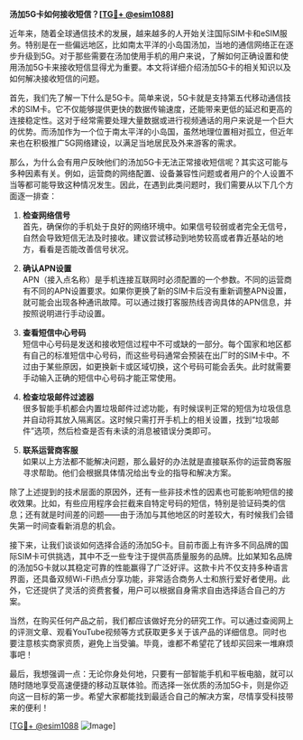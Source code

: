 **汤加5G卡如何接收短信？[[TG💪+ @esim1088](https://t.me/s/esim1088)]**

近年来，随着全球通信技术的发展，越来越多的人开始关注国际SIM卡和eSIM服务。特别是在一些偏远地区，比如南太平洋的小岛国汤加，当地的通信网络正在逐步升级到5G。对于那些需要在汤加使用手机的用户来说，了解如何正确设置和使用汤加5G卡来接收短信显得尤为重要。本文将详细介绍汤加5G卡的相关知识以及如何解决接收短信的问题。

首先，我们先了解一下什么是5G卡。简单来说，5G卡就是支持第五代移动通信技术的SIM卡。它不仅能够提供更快的数据传输速度，还能带来更低的延迟和更高的连接稳定性。这对于经常需要处理大量数据或进行视频通话的用户来说是一个巨大的优势。而汤加作为一个位于南太平洋的小岛国，虽然地理位置相对孤立，但近年来也在积极推广5G网络建设，以满足当地居民及外来游客的需求。

那么，为什么会有用户反映他们的汤加5G卡无法正常接收短信呢？其实这可能与多种因素有关。例如，运营商的网络配置、设备兼容性问题或者用户的个人设置不当等都可能导致这种情况发生。因此，在遇到此类问题时，我们需要从以下几个方面逐一排查：

1. **检查网络信号**  
   首先，确保你的手机处于良好的网络环境中。如果信号较弱或者完全无信号，自然会导致短信无法及时接收。建议尝试移动到地势较高或者靠近基站的地方，看看是否能改善信号状况。

2. **确认APN设置**  
   APN（接入点名称）是手机连接互联网时必须配置的一个参数。不同的运营商有不同的APN设置要求。如果你更换了新的SIM卡后没有重新调整APN设置，就可能会出现各种通讯故障。可以通过拨打客服热线咨询具体的APN信息，并按照说明进行手动设置。

3. **查看短信中心号码**  
   短信中心号码是发送和接收短信过程中不可或缺的一部分。每个国家和地区都有自己的标准短信中心号码，而这些号码通常会预装在出厂时的SIM卡中。不过由于某些原因，如更换新卡或区域切换，这个号码可能会丢失。此时就需要手动输入正确的短信中心号码才能正常使用。

4. **检查垃圾邮件过滤器**  
   很多智能手机都会内置垃圾邮件过滤功能，有时候误判正常的短信为垃圾信息并自动将其放入隔离区。这时候只需打开手机上的相关设置，找到“垃圾邮件”选项，然后检查是否有未读的消息被错误分类即可。

5. **联系运营商客服**  
   如果以上方法都不能解决问题，那么最好的办法就是直接联系你的运营商客服寻求帮助。他们会根据具体情况给出专业的指导和解决方案。

除了上述提到的技术层面的原因外，还有一些非技术性的因素也可能影响短信的接收效果。比如，有些应用程序会拦截来自特定号码的短信，特别是验证码类的信息；还有就是时间差的问题——由于汤加与其他地区的时差较大，有时候我们会错失第一时间查看新消息的机会。

接下来，让我们谈谈如何选择合适的汤加5G卡。目前市面上有许多不同品牌的国际SIM卡可供挑选，其中不乏一些专注于提供高质量服务的品牌。比如某知名品牌的汤加5G卡就以其稳定可靠的性能赢得了广泛好评。这款卡片不仅支持多种语言界面，还具备双频Wi-Fi热点分享功能，非常适合商务人士和旅行爱好者使用。此外，它还提供了灵活的资费套餐，用户可以根据自身需求自由选择适合自己的方案。

当然，在购买任何产品之前，我们都应该做好充分的研究工作。可以通过查阅网上的评测文章、观看YouTube视频等方式获取更多关于该产品的详细信息。同时也要注意核实商家资质，避免上当受骗。毕竟，谁都不希望花了钱却买回来一堆麻烦事吧！

最后，我想强调一点：无论你身处何地，只要有一部智能手机和平板电脑，就可以随时随地享受高速便捷的移动互联体验。而选择一张优质的汤加5G卡，则是你迈向这一目标的第一步。希望大家都能找到最适合自己的解决方案，尽情享受科技带来的便利！

[[TG💪+ @esim1088](https://t.me/s/esim1088) ![Image](https://i.postimg.cc/4NQfJmqS/Snipaste-2025-05-13-00-14-12.png)]